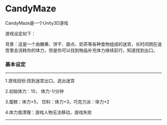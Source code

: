 # CandyMaze
CandyMaze是一个Unity3D游戏

游戏设定如下：

背景：这是一个由糖果、饼干、甜点、奶茶等各种食物组成的迷宫，长时间困在迷宫里会消耗你的体力，但是你可以找到物品补充体力继续前行，知道找到出口。

### 基本设定
***
1.游戏目标:找到迷宫出口，逃出迷宫

2.初始体力：10， 体力-1/分钟

3.蛋糕：体力+5， 饮料：体力+3，巧克力派：体力+2

4.体力值清理：游戏人物无法移动，游戏失败
***
